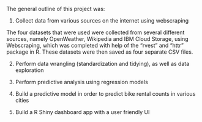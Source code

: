 The general outline of this project was:

1. Collect data from various sources on the internet using webscraping

The four datasets that were used were collected from several different sources, namely OpenWeather, Wikipedia and IBM Cloud Storage, using Webscraping, which was completed with help of the “rvest” and “httr” package in R. These datasets were then saved as four separate CSV files. 

2. Perform data wrangling (standardization and tidying), as well as data exploration



3. Perform predictive analysis using regression models



4. Build a predictive model in order to predict bike rental counts in various cities



5. Build a R Shiny dashboard app with a user friendly UI

